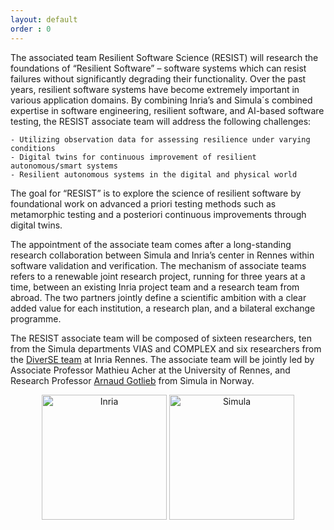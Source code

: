```yaml
---
layout: default
order : 0
---
```


The associated team Resilient Software Science (RESIST) will research the foundations of “Resilient Software” – software systems which can resist failures without significantly degrading their functionality. Over the past years, resilient software systems have become extremely important in various application domains. By combining Inria’s and Simula´s combined expertise in software engineering, resilient software, and AI-based software testing, the RESIST associate team will address the following challenges:

    - Utilizing observation data for assessing resilience under varying conditions
    - Digital twins for continuous improvement of resilient autonomous/smart systems
    - Resilient autonomous systems in the digital and physical world

The goal for “RESIST” is to explore the science of resilient software by foundational work on advanced a priori testing methods such as metamorphic testing and a posteriori continuous improvements through digital twins. 

The appointment of the associate team comes after a long-standing research collaboration between Simula and Inria’s center in Rennes within software validation and verification. The mechanism of associate teams refers  to a renewable joint research project, running for three years at a time, between an existing Inria project team and a research team from abroad. The two partners jointly define a scientific ambition with a clear added value for each institution, a research plan, and a bilateral exchange programme. 

The RESIST associate team will be composed of sixteen researchers, ten from the Simula departments VIAS and COMPLEX and six researchers from the [DiverSE team](http://diverse.irisa.fr/) at Inria Rennes. The associate team will be jointly led by Associate Professor Mathieu Acher at the University of Rennes, and Research Professor [Arnaud Gotlieb](https://www.simula.no/people/arnaud) from Simula in Norway.


<center>
<img src="{{ site.baseurl }}/img/inria.png" alt="Inria" style="width: 200px;"/>
<img src="{{ site.baseurl }}/img/simula.png" alt="Simula" style="width: 200px;"/>
</center>
